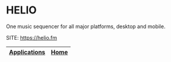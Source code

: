 # HELIO

 One music sequencer for all major platforms, desktop and mobile.

 SITE: https://helio.fm

 | [Applications](https://portable-linux-apps.github.io/apps.html) | [Home](https://portable-linux-apps.github.io)
 | --- | --- |
